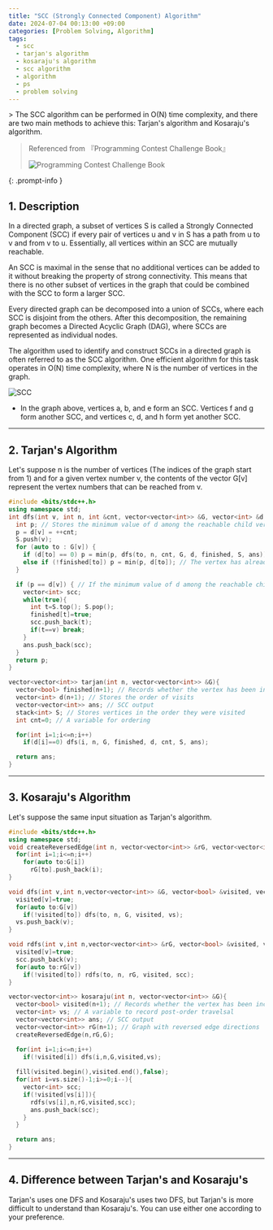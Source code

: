 ```yaml
---
title: "SCC (Strongly Connected Component) Algorithm"
date: 2024-07-04 00:13:00 +09:00
categories: [Problem Solving, Algorithm]
tags:
  - scc
  - tarjan's algorithm
  - kosaraju's algorithm
  - scc algorithm
  - algorithm
  - ps
  - problem solving
---
```

<div markdown="1">
> The SCC algorithm can be performed in O(N) time complexity, and there are two main methods to achieve this: Tarjan's algorithm and Kosaraju's algorithm.

> Referenced from 『Programming Contest Challenge Book』
> 
> <img src="https://images-na.ssl-images-amazon.com/images/S/compressed.photo.goodreads.com/books/1328003271i/13446808.jpg" alt="Programming Contest Challenge Book"/>
> 
{: .prompt-info }

## 1. Description
In a directed graph, a subset of vertices S is called a Strongly Connected Component (SCC) if every pair of vertices u and v in S has a path from u to v and from v to u. Essentially, all vertices within an SCC are mutually reachable.

An SCC is maximal in the sense that no additional vertices can be added to it without breaking the property of strong connectivity. This means that there is no other subset of vertices in the graph that could be combined with the SCC to form a larger SCC.

Every directed graph can be decomposed into a union of SCCs, where each SCC is disjoint from the others. After this decomposition, the remaining graph becomes a Directed Acyclic Graph (DAG), where SCCs are represented as individual nodes.

The algorithm used to identify and construct SCCs in a directed graph is often referred to as the SCC algorithm. One efficient algorithm for this task operates in O(N) time complexity, where N is the number of vertices in the graph.

<img src="https://upload.wikimedia.org/wikipedia/commons/thumb/e/e1/Scc-1.svg/220px-Scc-1.svg.png" alt="SCC"/>

  * In the graph above, vertices a, b, and e form an SCC. Vertices f and g form another SCC, and vertices c, d, and h form yet another SCC.


---

## 2. Tarjan's Algorithm

Let's suppose n is the number of vertices (The indices of the graph start from 1) and for a given vertex number v, the contents of the vector G[v] represent the vertex numbers that can be reached from v.

```c++
#include <bits/stdc++.h>
using namespace std;
int dfs(int v, int n, int &cnt, vector<vector<int>> &G, vector<int> &d, vector<bool> &finished, stack<int> &S, vector<vector<int>> &ans){
  int p; // Stores the minimum value of d among the reachable child vertices (including itself) that are not in SCC.
  p = d[v] = ++cnt;
  S.push(v);
  for (auto to : G[v]) {
    if (d[to] == 0) p = min(p, dfs(to, n, cnt, G, d, finished, S, ans)); // Explore vertices that have not been visited yet.
    else if (!finished[to]) p = min(p, d[to]); // The vertex has already been explored through another path, and we already know its d value.
  }

  if (p == d[v]) { // If the minimum value of d among the reachable child vertices (including itself) is equal to my d, then I am the start of an SCC.
    vector<int> scc;
    while(true){
      int t=S.top(); S.pop();
      finished[t]=true;
      scc.push_back(t);
      if(t==v) break;
    }
    ans.push_back(scc);
  }
  return p;
}

vector<vector<int>> tarjan(int n, vector<vector<int>> &G){
  vector<bool> finished(n+1); // Records whether the vertex has been included in an SCC
  vector<int> d(n+1); // Stores the order of visits
  vector<vector<int>> ans; // SCC output
  stack<int> S; // Stores vertices in the order they were visited
  int cnt=0; // A variable for ordering

  for(int i=1;i<=n;i++)
    if(d[i]==0) dfs(i, n, G, finished, d, cnt, S, ans);

  return ans;
}
```

---

## 3. Kosaraju's Algorithm
Let's suppose the same input situation as Tarjan's algorithm.

```c++
#include <bits/stdc++.h>
using namespace std;
void createReversedEdge(int n, vector<vector<int>> &rG, vector<vector<int>> &G){
  for(int i=1;i<=n;i++)
    for(auto to:G[i])
      rG[to].push_back(i);
}

void dfs(int v,int n,vector<vector<int>> &G, vector<bool> &visited, vector<int> &vs){
  visited[v]=true;
  for(auto to:G[v])
    if(!visited[to]) dfs(to, n, G, visited, vs);
  vs.push_back(v);
}

void rdfs(int v,int n,vector<vector<int>> &rG, vector<bool> &visited, vector<int> &scc){
  visited[v]=true;
  scc.push_back(v);
  for(auto to:rG[v])
    if(!visited[to]) rdfs(to, n, rG, visited, scc);
}

vector<vector<int>> kosaraju(int n, vector<vector<int>> &G){
  vector<bool> visited(n+1); // Records whether the vertex has been included in an SCC
  vector<int> vs; // A variable to record post-order travelsal
  vector<vector<int>> ans; // SCC output
  vector<vector<int>> rG(n+1); // Graph with reversed edge directions
  createReversedEdge(n,rG,G);

  for(int i=1;i<=n;i++)
    if(!visited[i]) dfs(i,n,G,visited,vs);
  
  fill(visited.begin(),visited.end(),false);
  for(int i=vs.size()-1;i>=0;i--){
    vector<int> scc;
    if(!visited[vs[i]]){
      rdfs(vs[i],n,rG,visited,scc);
      ans.push_back(scc);
    }
  }

  return ans;
}
```
---

## 4. Difference between Tarjan's and Kosaraju's
Tarjan's uses one DFS and Kosaraju's uses two DFS, but Tarjan's is more difficult to understand than Kosaraju's. You can use either one according to your preference.
</div>